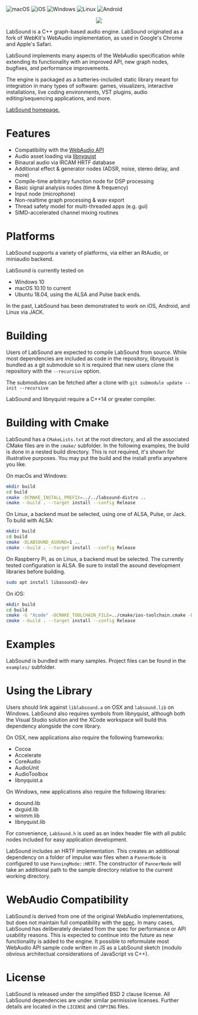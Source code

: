 

![macOS](https://github.com/LabSound/LabSound/actions/workflows/cmake-macos.yml/badge.svg)
![iOS](https://github.com/LabSound/LabSound/actions/workflows/cmake-ios.yml/badge.svg)
![Windows](https://github.com/LabSound/LabSound/actions/workflows/cmake-windows.yml/badge.svg)
![Linux](https://github.com/LabSound/LabSound/actions/workflows/cmake-ubuntu.yml/badge.svg)
![Android](https://github.com/LabSound/LabSound/actions/workflows/cmake-android.yml/badge.svg)

<p align="center">
  <img src="https://raw.githubusercontent.com/LabSound/LabSound/master/assets/images/labsound_4x3.png"/>
</p>

LabSound is a C++ graph-based audio engine. LabSound originated as a fork of WebKit's WebAudio implementation, as used in Google's Chrome and Apple's Safari.

LabSound implements many aspects of the WebAudio specification while extending its functionality with an improved API, new graph nodes, bugfixes, and performance improvements.

The engine is packaged as a batteries-included static library meant for integration in many types of software: games, visualizers, interactive installations, live coding environments, VST plugins, audio editing/sequencing applications, and more.

[LabSound homepage.](http://www.labsound.io/)

# Features

* Compatibility with the [WebAudio API](https://developer.mozilla.org/en-US/docs/Web/API/Web_Audio_API)
* Audio asset loading via [libnyquist](https://github.com/ddiakopoulos/libnyquist)
* Binaural audio via IRCAM HRTF database
* Additional effect & generator nodes (ADSR, noise, stereo delay, and more)
* Compile-time arbitrary function node for DSP processing
* Basic signal analysis nodes (time & frequency)
* Input node (microphone)
* Non-realtime graph processing & wav export
* Thread safety model for multi-threaded apps (e.g. gui)
* SIMD-accelerated channel mixing routines

# Platforms

LabSound supports a variety of platforms, via either an RtAudio, or miniaudio backend. 

LabSound is currently tested on

* Windows 10
* macOS 10.10 to current
* Ubuntu 18.04, using the ALSA and Pulse back ends.

In the past, LabSound has been demonstrated to work on iOS, Android, and Linux via JACK.

# Building

Users of LabSound are expected to compile LabSound from source. While most dependencies are included as code in the repository, libnyquist is bundled as a git submodule so it is required that new users clone the repository with the `--recursive` option.

The submodules can be fetched after a clone with `git submodule update --init --recursive`

LabSound and libnyquist require a C++14 or greater compiler.

# Building with Cmake

LabSound has a `CMakeLists.txt` at the root directory, and all the associated CMake files are in the `cmake/` subfolder. In the following examples, the build is done in a nested build directory. This is not required, it's shown for illustrative purposes. You may put the build and the install prefix anywhere you like.

On macOs and Windows:

```sh
mkdir build
cd build
cmake -DCMAKE_INSTALL_PREFIX=../../labsound-distro ..
cmake --build . --target install --config Release
```

On Linux, a backend must be selected, using one of ALSA, Pulse, or Jack. To build with ALSA:

```sh
mkdir build
cd build
cmake -DLABSOUND_ASOUND=1 ..
cmake --build . --target install --config Release
```

On Raspberry Pi, as on Linux, a backend must be selected. The currently tested configuration is ALSA. Be sure to install the asound development libraries before building.

```sh
sudo apt install libasound2-dev
```

On iOS:

```sh
mkdir build
cd build
cmake -G "Xcode" -DCMAKE_TOOLCHAIN_FILE=../cmake/ios-toolchain.cmake -DCMAKE_INSTALL_PREFIX=../../labsound-distro-ios ..
cmake --build . --target install --config Release
```

# Examples

LabSound is bundled with many samples. Project files can be found in the `examples/` subfolder.

# Using the Library

Users should link against `liblabsound.a` on OSX and `labsound.lib` on Windows. LabSound also requires symbols from libnyquist, although both the Visual Studio solution and the XCode workspace will build this dependency alongside the core library.

On OSX, new applications also require the following frameworks:
+ Cocoa
+ Accelerate
+ CoreAudio
+ AudioUnit
+ AudioToolbox
+ libnyquist.a

On Windows, new applications also require the following libraries:
+ dsound.lib
+ dxguid.lib
+ winmm.lib
+ libnyquist.lib

For convenience, `LabSound.h` is used as an index header file with all public nodes included for easy application development.

LabSound includes an HRTF implementation. This creates an additional dependency on a folder of impulse wav files when a `PannerNode` is configured to use `PanningMode::HRTF`. The constructor of `PannerNode` will take an additional path to the sample directory relative to the current working directory.

# WebAudio Compatibility

LabSound is derived from one of the original WebAudio implementations, but does not maintain full compatibility with the [spec](http://www.w3.org/TR/webaudio/). In many cases, LabSound has deliberately deviated from the spec for performance or API usability reasons. This is expected to continue into the future as new functionality is added to the engine. It possible to reformulate most WebAudio API sample code written in JS as a LabSound sketch (modulo obvious architectual considerations of JavaScript vs C++).

# License

LabSound is released under the simplified BSD 2 clause license. All LabSound dependencies are under similar permissive licenses. Further details are located in the `LICENSE` and `COPYING` files.
